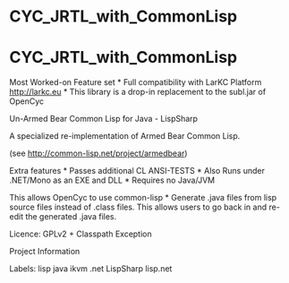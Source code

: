 # CYC_JRTL_with_CommonLisp

# CYC_JRTL_with_CommonLisp


Most Worked-on Feature set * Full compatibility with LarKC Platform http://larkc.eu * This library is a drop-in replacement to the subl.jar of OpenCyc

Un-Armed Bear Common Lisp for Java - LispSharp

A specialized re-implementation of Armed Bear Common Lisp.

(see http://common-lisp.net/project/armedbear)

Extra features * Passes additional CL ANSI-TESTS * Also Runs under .NET/Mono as an EXE and DLL * Requires no Java/JVM

This allows OpenCyc to use common-lisp * Generate .java files from lisp source files instead of .class files. This allows users to go back in and re-edit the generated .java files.

Licence: GPLv2 + Classpath Exception

Project Information

Labels: 
lisp java ikvm .net LispSharp lisp.net
